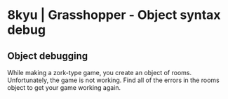 # 8kyu | Grasshopper - Object syntax debug


## Object debugging

While making a zork-type game, you create an object of rooms. Unfortunately, the game is not working. Find all of the errors in the rooms object to get your game working again.
